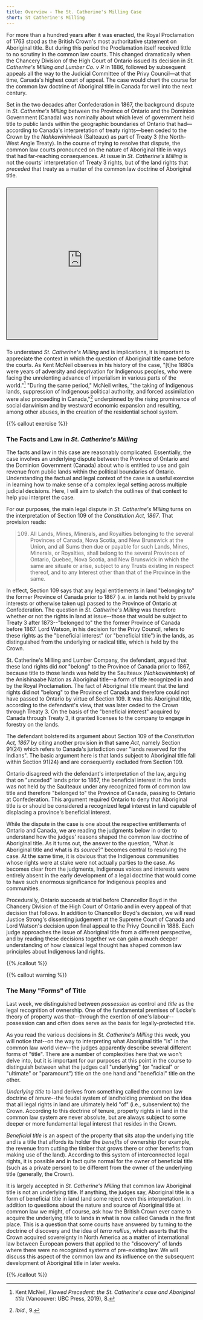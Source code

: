 ```yaml
---
title: Overview - The St. Catherine's Milling Case
short: St Catherine's Milling
---
```



For more than a hundred years after it was enacted, the Royal Proclamation of 1763 stood as the British Crown's most authoritative statement on Aboriginal title. But during this period the Proclamation itself received little to no scrutiny in the common law courts. This changed dramatically when the Chancery Division of the High Court of Ontario issued its decision in *St. Catherine's Milling and Lumber Co. v R* in 1886, followed by subsequent appeals all the way to the Judicial Committee of the Privy Council—at that time, Canada's highest court of appeal. The case would chart the course for the common law doctrine of Aboriginal title in Canada for well into the next century.

Set in the two decades after Confederation in 1867, the background dispute in *St. Catherine's Milling* between the Province of Ontario and the Dominion Government (Canada) was nominally about which level of government held title to public lands within the geographic boundaries of Ontario that had—according to Canada's interpretation of treaty rights—been ceded to the Crown by the *Nahkawininiwak* (Salteaux) as part of Treaty 3 (the North-West Angle Treaty). In the course of trying to resolve that dispute, the common law courts pronounced on the nature of Aboriginal title in ways that had far-reaching consequences. At issue in *St. Catherine's Milling* is not the courts' interpretation of Treaty 3 rights, but of the land rights that *preceded* that treaty as a matter of the common law doctrine of Aboriginal title.

<iframe height="400" width="400" src="https://native-land.ca/api/embed/embed.html?maps=treaties&name=treaty-3" style="border:1px solid black; margin-top: 10px; margin-bottom: 10px;"></iframe>

To understand *St. Catherine's Milling* and is implications, it is important to appreciate the context in which the question of Aboriginal title came before the courts. As Kent McNeil observes in his history of the case, "[t]he 1880s were years of adversity and deprivation for Indigenous peoples, who were facing the unrelenting advance of imperialism in various parts of the world."[^mcneil2019a] "During the same period," McNeil writes, "the taking of Indigenous lands, suppression of Indigenous political authority, and forced assimilation were also proceeding in Canada,"[^mcneil2019b] underpinned by the rising prominence of social darwinism and by westward economic expansion and resulting, among other abuses, in the creation of the residential school system. 

{{% callout exercise %}} 

### The Facts and Law in *St. Catherine's Milling*

The facts and law in this case are reasonably complicated. Essentially, the case involves an underlying dispute between the Province of Ontario and the Dominion Government (Canada) about who is entitled to use and gain revenue from public lands within the political boundaries of Ontario. Understanding the factual and legal context of the case is a useful exercise in learning how to make sense of a complex legal setting across multiple judicial decisions. Here, I will aim to sketch the outlines of that context to help you interpret the case.

For our purposes, the main legal dispute in *St. Catherine's Milling* turns on the interpretation of Section 109 of the *Constitution Act, 1867*. That provision reads:

> 109. All Lands, Mines, Minerals, and Royalties belonging to the several Provinces of Canada, Nova Scotia, and New Brunswick at the Union, and all Sums then due or payable for such Lands, Mines, Minerals, or Royalties, shall belong to the several Provinces of Ontario, Quebec, Nova Scotia, and New Brunswick in which the same are situate or arise, subject to any Trusts existing in respect thereof, and to any Interest other than that of the Province in the same.

In effect, Section 109 says that any legal entitlements in land "belonging to" the former Province of Canada prior to 1867 (i.e. in lands not held by private interests or otherwise taken up) passed to the Province of Ontario at Confederation. The question in *St. Catherine's Milling* was therefore whether or not the rights in land at issue--those that would be subject to Treaty 3 after 1873--"belonged to" the the former Province of Canada before 1867. Lord Watson, in his decision for the Privy Council, refers to these rights as the "beneficial interest" (or "beneficial title") in the lands, as distinguished from the underlying or radical title, which is held by the Crown. 

St. Catherine's Milling and Lumber Company, the defendant, argued that these land rights did *not* "belong" to the Province of Canada prior to 1867, because title to those lands was held by the Saulteaux (*Nahkawininiwak*) of the Anishinaabe Nation as Aboriginal title--a form of title recognized in and by the Royal Proclamation. The fact of Aboriginal title meant that the land rights did not "belong" to the Province of Canada and therefore could not have passed to Ontario by virtue of Section 109. It was this Aboriginal title, according to the defendant's view, that was later ceded to the Crown through Treaty 3. On the basis of the "beneficial interest" acquired by Canada through Treaty 3, it granted licenses to the company to engage in forestry on the lands. 

The defendant bolstered its argument about Section 109 of the *Constitution Act, 1867* by citing another provision in that same *Act*, namely Section 91(24) which refers to Canada's jurisdiction over "lands reserved for the Indians". The basic argument here is that lands subject to Aboriginal title fall within Section 91(24) and are consequently excluded from Section 109. 

Ontario disagreed with the defendant's interpretation of the law, arguing that on "unceded" lands prior to 1867, the beneficial interest in the lands was not held by the Saulteaux under any recognized form of common law title and therefore "belonged to" the Province of Canada, passing to Ontario at Confederation. This argument required Ontario to deny that Aboriginal title is or should be considered a recognized legal interest in land capable of displacing a province's beneficial interest.

While the dispute in the case is one about the respective entitlements of Ontario and Canada, we are reading the judgments below in order to understand how the judges' reasons shaped the common law doctrine of Aboriginal title. As it turns out, the answer to the question, "What *is* Aboriginal title and what is its *source*?" becomes central to resolving the case. At the same time, it is obvious that the Indigenous communities whose rights were at stake were not actually parties to the case. As becomes clear from the judgments, Indigenous voices and interests were entirely absent in the early development of a legal doctrine that would come to have such enormous significance for Indigenous peoples and communities. 

Procedurally, Ontario succeeds at trial before Chancellor Boyd in the Chancery Division of the High Court of Ontario and in every appeal of that decision that follows. In addition to Chancellor Boyd's decision, we will read Justice Strong's dissenting judgement at the Supreme Court of Canada and Lord Watson's decision upon final appeal to the Privy Council in 1888. Each judge approaches the issue of Aboriginal title from a different perspective, and by reading these decisions together we can gain a much deeper understanding of how classical legal thought has shaped common law principles about Indigenous land rights.

{{% /callout %}}

{{% callout warning %}} 

### The Many "Forms" of Title

Last week, we distinguished between *possession* as control and *title* as the legal recognition of ownership. One of the fundamental premises of Locke's theory of property was that--through the exertion of one's labour--possession can and often does serve as the basis for legally-protected title.

As you read the various decisions in *St. Catherine's Milling* this week, you will notice that--on the way to interpreting what Aboriginal title "is" in the common law world view--the judges apparently describe several different forms of "title". There are a number of complexities here that we won't delve into, but it is important for our purposes at this point in the course to distinguish between what the judges call "underlying" (or "radical" or "ultimate" or "paramount") title on the one hand and "beneficial" title on the other.

*Underlying title* to land derives from something called the common law doctrine of *tenure*--the feudal system of landholding premised on the idea that all legal rights in land are ultimately held "of" (i.e., subservient to) the Crown. According to this doctrine of tenure, property rights in land in the common law system are never absolute, but are always subject to some deeper or more fundamental legal interest that resides in the Crown. 

*Beneficial title* is an aspect of the property that sits atop the underlying title and is a title that affords its holder the *benefits* of ownership (for example, the revenue from cutting the timber that grows there or other benefits from making use of the land). According to this system of interconnected legal rights, it is possible and in fact quite normal for the owner of beneficial title (such as a private person) to be different from the owner of the underlying title (generally, the Crown).

It is largely accepted in *St. Catherine's Milling* that common law Aboriginal title is not an underlying title. If anything, the judges say, Aboriginal title is a form of beneficial title in land (and some reject even this interpretation). In addition to questions about the nature and source of Aboriginal title at common law we might, of course, ask how the British Crown ever came to acquire the underlying title to lands in what is now called Canada in the first place. This is a question that some courts have answered by turning to the doctrine of discovery and the idea of *terra nullius*, which asserts that the Crown acquired sovereignty in North America as a matter of international law between European powers that applied to the "discovery" of lands where there were no recognized systems of pre-existing law. We will discuss this aspect of the common law and its influence on the subsequent development of Aboriginal title in later weeks.

{{% /callout %}}

[^mcneil2019a]: Kent McNeil, *Flawed Precedent: the St. Catherine's case and Aboriginal title* (Vancouver: UBC Press, 2019), 8.

[^mcneil2019b]: *Ibid.*, 9.
